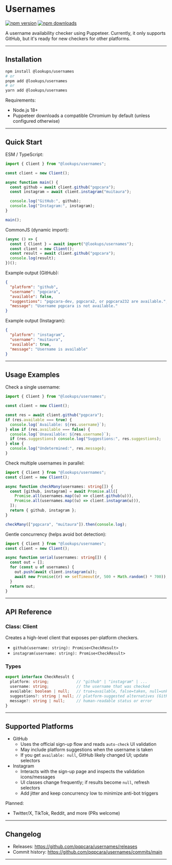 # Usernames

<p align="left">
  <a href="https://www.npmjs.com/package/@lookups/usernames"><img alt="npm version" src="https://img.shields.io/npm/v/%40muitaura%2Fusernames?color=blue" /></a>
  <a href="https://www.npmjs.com/package/@lookups/usernames"><img alt="npm downloads" src="https://img.shields.io/npm/dm/%40muitaura%2Fusernames" /></a>
</p>

A username availability checker using Puppeteer. Currently, it only supports GitHub, but it's ready for new checkers for other platforms.

---

## Installation

```bash
npm install @lookups/usernames
# or
pnpm add @lookups/usernames
# or
yarn add @lookups/usernames
```

Requirements:
- Node.js 18+
- Puppeteer downloads a compatible Chromium by default (unless configured otherwise)

---

## Quick Start

ESM / TypeScript:

```ts
import { Client } from "@lookups/usernames";

const client = new Client();

async function main() {
  const github = await client.github("pqpcara");
  const instagram = await client.instagram("muitaura");

  console.log("GitHub:", github);
  console.log("Instagram:", instagram);
}

main();
```

CommonJS (dynamic import):

```js
(async () => {
  const { Client } = await import("@lookups/usernames");
  const client = new Client();
  const result = await client.github("pqpcara");
  console.log(result);
})();
```

Example output (GitHub):

```json
{
  "platform": "github",
  "username": "pqpcara",
  "available": false,
  "suggestions": "pqpcara-dev, pqpcara2, or pqpcara232 are available.",
  "message": "Username pqpcara is not available."
}
```

Example output (Instagram):

```json
{
  "platform": "instagram",
  "username": "muitaura",
  "available": true,
  "message": "Username is available"
}
```

---

## Usage Examples

Check a single username:

```ts
import { Client } from "@lookups/usernames";

const client = new Client();

const res = await client.github("pqpcara");
if (res.available === true) {
  console.log(`Available: ${res.username}`);
} else if (res.available === false) {
  console.log(`Unavailable: ${res.username}`);
  if (res.suggestions) console.log("Suggestions:", res.suggestions);
} else {
  console.log("Undetermined:", res.message);
}
```

Check multiple usernames in parallel:

```ts
import { Client } from "@lookups/usernames";
const client = new Client();

async function checkMany(usernames: string[]) {
  const [github, instagram] = await Promise.all([
    Promise.all(usernames.map((u) => client.github(u))),
    Promise.all(usernames.map((u) => client.instagram(u))),
  ]);
  return { github, instagram };
}

checkMany(["pqpcara", "muitaura"]).then(console.log);
```

Gentle concurrency (helps avoid bot detection):

```ts
import { Client } from "@lookups/usernames";
const client = new Client();

async function serial(usernames: string[]) {
  const out = [];
  for (const u of usernames) {
    out.push(await client.instagram(u));
    await new Promise((r) => setTimeout(r, 500 + Math.random() * 700));
  }
  return out;
}
```

---

## API Reference

### Class: Client

Creates a high-level client that exposes per-platform checkers.

- `github(username: string): Promise<CheckResult>`
- `instagram(username: string): Promise<CheckResult>`

### Types

```ts
export interface CheckResult {
  platform: string;            // "github" | "instagram" | ...
  username: string;            // the username that was checked
  available: boolean | null;   // true=available, false=taken, null=unknown
  suggestions?: string | null; // platform-suggested alternatives (GitHub)
  message?: string | null;     // human-readable status or error
}
```

---

## Supported Platforms

- GitHub
  - Uses the official sign-up flow and reads `auto-check` UI validation
  - May include platform suggestions when the username is taken
  - If you get `available: null`, GitHub likely changed UI; update selectors
- Instagram
  - Interacts with the sign-up page and inspects the validation icons/messages
  - UI classes change frequently; if results become `null`, refresh selectors
  - Add jitter and keep concurrency low to minimize anti-bot triggers

Planned:
- Twitter/X, TikTok, Reddit, and more (PRs welcome)


---

## Changelog

- Releases: https://github.com/pqpcara/usernames/releases
- Commit history: https://github.com/pqpcara/usernames/commits/main

---
